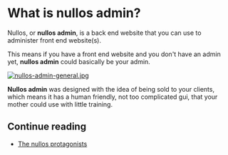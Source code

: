 What is nullos admin?
======================



Nullos, or **nullos admin**, is a back end website that you can use to administer front end website(s).
 
This means if you have a front end website and you don't have an admin yet, **nullos admin** could basically be your admin.


[![nullos-admin-general.jpg](https://s19.postimg.org/xcxd2om3n/nullos_admin_general.jpg)](https://postimg.org/image/6f3g0y1gf/)



**Nullos admin** was designed with the idea of being sold to your clients, which means it has a 
human friendly, not too complicated gui, that your mother could use with little training.




Continue reading
--------------------

- [The nullos protagonists](https://github.com/lingtalfi/nullos-admin/tree/master/doc/official/nomenclature-and-general-concepts/nullos-protagonists.md)